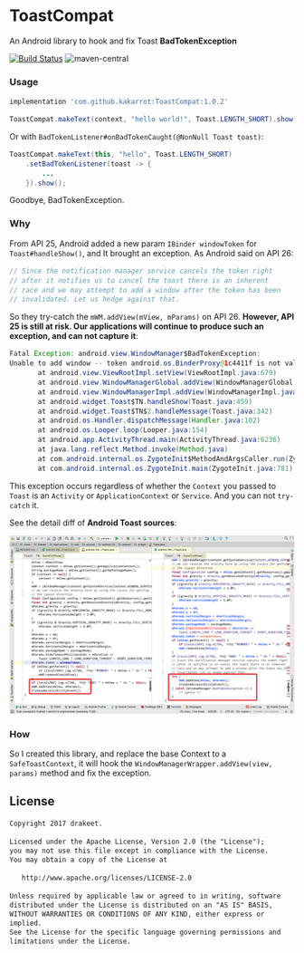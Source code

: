# ToastCompat

An Android library to hook and fix Toast **BadTokenException**

[![Build Status](https://travis-ci.org/drakeet/ToastCompat.svg)](https://travis-ci.org/drakeet/ToastCompat)
![maven-central](https://img.shields.io/maven-central/v/me.drakeet.support/toastcompat.svg)

### Usage

```gradle
implementation 'com.github.kakarrot:ToastCompat:1.0.2'
```

```java
ToastCompat.makeText(context, "hello world!", Toast.LENGTH_SHORT).show();
```

Or with `BadTokenListener#onBadTokenCaught(@NonNull Toast toast)`: 

```java
ToastCompat.makeText(this, "hello", Toast.LENGTH_SHORT)
    .setBadTokenListener(toast -> {
        ...
    }).show();
```

Goodbye, BadTokenException.

### Why

From API 25, Android added a new param `IBinder windowToken` for `Toast#handleShow()`, and It brought an exception. 
As Android said on API 26: 

```java
// Since the notification manager service cancels the token right
// after it notifies us to cancel the toast there is an inherent
// race and we may attempt to add a window after the token has been
// invalidated. Let us hedge against that.
```

So they try-catch the `mWM.addView(mView, mParams)` on API 26. **However, API 25 is still at risk. Our applications will continue to produce such an exception, and can not capture it**: 

```java
Fatal Exception: android.view.WindowManager$BadTokenException: 
Unable to add window -- token android.os.BinderProxy@1c4411f is not valid; is your activity running?
       at android.view.ViewRootImpl.setView(ViewRootImpl.java:679)
       at android.view.WindowManagerGlobal.addView(WindowManagerGlobal.java:342)
       at android.view.WindowManagerImpl.addView(WindowManagerImpl.java:94)
       at android.widget.Toast$TN.handleShow(Toast.java:459)
       at android.widget.Toast$TN$2.handleMessage(Toast.java:342)
       at android.os.Handler.dispatchMessage(Handler.java:102)
       at android.os.Looper.loop(Looper.java:154)
       at android.app.ActivityThread.main(ActivityThread.java:6236)
       at java.lang.reflect.Method.invoke(Method.java)
       at com.android.internal.os.ZygoteInit$MethodAndArgsCaller.run(ZygoteInit.java:891)
       at com.android.internal.os.ZygoteInit.main(ZygoteInit.java:781)
```

This exception occurs regardless of whether the `Context` you passed to `Toast` is an `Activity` or `ApplicationContext` or `Service`. And you can not `try-catch` it. 
 
 See the detail diff of **Android Toast sources**: 

![handleShow25vs26.png](image/handleShow25vs26.png)

### How

So I created this library, and replace the base Context to a `SafeToastContext`, it will hook the `WindowManagerWrapper.addView(view, params)` method and fix the exception. 


License
-------

    Copyright 2017 drakeet.

    Licensed under the Apache License, Version 2.0 (the "License");
    you may not use this file except in compliance with the License.
    You may obtain a copy of the License at

       http://www.apache.org/licenses/LICENSE-2.0

    Unless required by applicable law or agreed to in writing, software
    distributed under the License is distributed on an "AS IS" BASIS,
    WITHOUT WARRANTIES OR CONDITIONS OF ANY KIND, either express or implied.
    See the License for the specific language governing permissions and
    limitations under the License.

